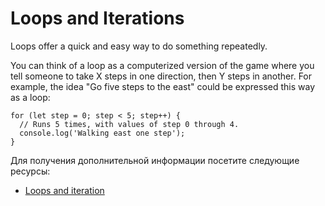 # Loops and Iterations

Loops offer a quick and easy way to do something repeatedly.

You can think of a loop as a computerized version of the game where you tell someone to take X steps in one direction, then Y steps in another. For example, the idea "Go five steps to the east" could be expressed this way as a loop:

```
for (let step = 0; step < 5; step++) {
  // Runs 5 times, with values of step 0 through 4.
  console.log('Walking east one step');
}
```

Для получения дополнительной информации посетите следующие ресурсы:

- [Loops and iteration](https://developer.mozilla.org/en-US/docs/Web/JavaScript/Guide/Loops_and_iteration)
